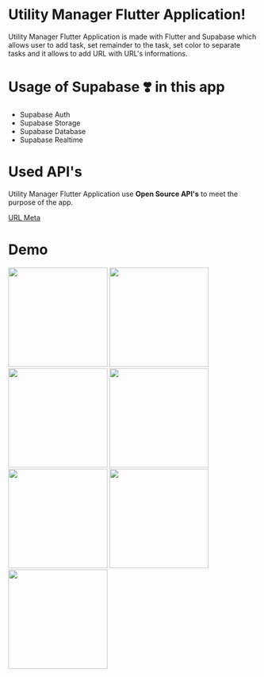 # Utility Manager Flutter Application!

Utility Manager Flutter Application is made with Flutter and Supabase which allows user to add task, set remainder to the task, set color to separate tasks and it allows to add URL with URL's informations.  

# Usage of Supabase ❣️ in this app

- Supabase Auth
- Supabase Storage
- Supabase Database
- Supabase Realtime

# Used API's

Utility Manager Flutter Application use **Open Source API's** to meet the purpose of the app.

[URL Meta](https://urlmeta.org/)

# Demo

<img src="readme-assets/auth.gif" width="200"> <img src="readme-assets/magic_link.gif" width="200">  <img src="readme-assets/home_screen.gif" width="200">  <img src="readme-assets/add_task.gif" width="200"> <img src="readme-assets/delte_task.gif" width="200">  <img src="readme-assets/add_url.gif" width="200"> <img src="readme-assets/search_url.gif" width="200">   
